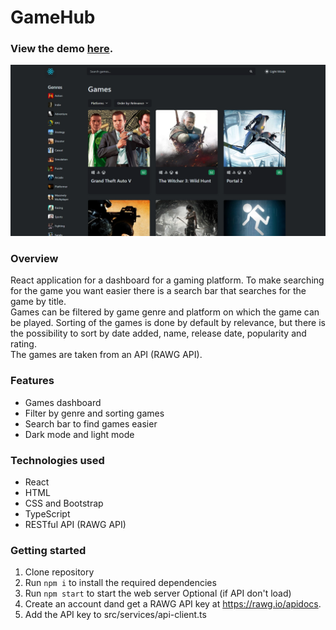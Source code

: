 # GameHub
### View the demo [here](https://react-game-dashboard.netlify.app/).
![GameHub](https://raw.githubusercontent.com/paul963/react-game-dashboard/master/site-preview.webp)

### Overview
React application for a dashboard for a gaming platform. To make searching for the game you want easier there is a search bar that searches for the game by title.\
Games can be filtered by game genre and platform on which the game can be played. Sorting of the games is done by default by relevance, but there is the possibility to sort by date added, name, release date, popularity and rating.\
The games are taken from an API (RAWG API).

### Features
- Games dashboard
- Filter by genre and sorting games
- Search bar to find games easier
- Dark mode and light mode

### Technologies used
- React
- HTML
- CSS and Bootstrap
- TypeScript
- RESTful API (RAWG API)

### Getting started
1. Clone repository
2. Run `npm i` to install the required dependencies
3. Run `npm start` to start the web server
Optional (if API don't load)
4. Create an account dand get a RAWG API key at https://rawg.io/apidocs.
5. Add the API key to src/services/api-client.ts